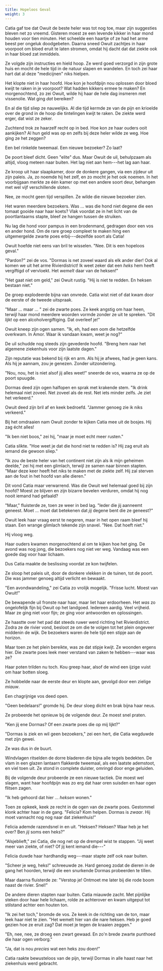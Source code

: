 ```yaml
---
title: Hopeloos Geval
weight: 3
---
```

Catia gaf toe dat Owuit de beste heler was tot nog toe, maar zijn suggesties bleven net zo vreemd. Gisteren moest ze een levende kikker in haar mond houden voor tien minuten. Het scheelde een haartje of ze had het arme beest per ongeluk doodgebeten. Daarna sneed Owuit zachtjes in haar voorpoot om bloed eruit te laten stromen, omdat hij dacht dat dat ziekte ook in haar bloed zat inmiddels.

Ze volgde zijn instructies en hield hoop. Ze werd goed verzorgd in zijn grote huis en mocht de hele tijd in de natuur slapen en wandelen. En toch zei haar hart dat al deze "medicijnen" niks hielpen.

Het klopte niet in haar hoofd. Hoe kon je hoofdpijn nou oplossen door bloed kwijt te raken in je voorpoot? Wat hadden kikkers ermee te maken? En morgenochtend, zo zei Owuit, wilde hij haar de hele dag insmeren met vissenolie. Wat ging _dat_ bereiken?

En al die tijd sliep ze nauwelijks. Al die tijd kermde ze van de pijn en krioelde over de grond in de hoop die tintelingen kwijt te raken. De ziekte werd erger, dat wist ze zeker.

Zuchtend trok ze haarzelf recht op in bed. Hoe kon ze haar ouders ooit aankijken? Al hun geld was op en zelfs bij deze heler wilde ze weg. Hoe ging ze het zeggen?

Een bel rinkelde tweemaal. Een nieuwe bezoeker? Zo laat?

De poort bleef dicht. Geen "elite" dus. Maar Owuit de uil, behulpzaam als altijd, vloog meteen naar buiten. Het lag niet aan hem---het lag aan haar.

Ze kroop uit haar slaapkamer, door de donkere gangen, via een zijdeur uit zijn paleis. Ja, zo noemde hij het zelf, en zo mocht je het ook noemen. In het voorbijgaan merkte ze één kamer op met een andere soort deur, behangen met wel vijf verschillende sloten. 

Nee, ze mocht geen tijd verspillen. Ze wilde die nieuwe bezoeker zien.

Het waren meerdere bezoekers. Was ... was die hond niet degene die een tomaat gooide naar haar koets? Vlak voordat ze in het licht van de poortlantaarns stapte, bleef ze hangen tussen de struiken.

Nu lag die hond voor pampus in een brodenmand, gedragen door een vos en ander hond. Om de rare groep compleet te maken hing een uitgemergelde zwarte poes erbij---dezelfde soort als Catia!

Owuit hoefde niet eens van bril te wisselen. "Nee. Dit is een hopeloos geval."

"Pardon?" zei de vos. "Dormas is net zoveel waard als elk ander dier! Ook al komen we uit het arme Rivierdistrict! Ik weet zeker dat een _heks_ hem heeft vergiftigd of vervloekt. Het _wemelt_ daar van de heksen!"

"Het gaat niet om geld," zei Owuit rustig. "Hij is niet te redden. En heksen bestaan niet."

De groep explodeerde bijna van onvrede. Catia wist niet of dat kwam door de eerste of de tweede uitspraak.

"Maar ... maar ... " zei de zwarte poes. Ze keek angstig om haar heen, terwijl haar mond meerdere woorden vormde zonder ze uit te spreken. "Dit _lijkt_ op een alcoholvergiftiging. Dat overleef je!"

Owuit kneep zijn ogen samen. "Ik, eh, had een oom die hetzelfde overkwam. In Amor. Waar ik vandaan kwam, weet je nog?"

De uil schudde nog steeds zijn gevederde hoofd. "Breng hem naar het algemene ziekenhuis voor zijn laatste dagen."

Zijn reputatie was bekend bij rijk en arm. Als hij je afwees, had je geen kans. Als hij je aannam, zou je genezen. Zonder uitzondering.

"Nou, nou, het is niet alsof jij alles weet!" sneerde de vos, waarna ze op de poort spuugde. 

Dormas deed zijn ogen halfopen en sprak met krakende stem. "Ik drink helemaal niet zoveel. Net zoveel als de rest. Net iets minder zelfs. Je ziet het verkeerd."

Owuit deed zijn bril af en keek bedroefd. "Jammer genoeg zie ik niks verkeerd."

Bij het omdraaien nam Owuit zonder te kijken Catia mee uit de bosjes. Hij zag écht alles!

"Ik ben niet boos," zei hij, "maar je moet echt meer rusten."

Catia slikte. "Hoe weet je dat die hond niet te redden is? Hij zag eruit als iemand die gewoon sliep."

"Ik zou de beste heler van het continent niet zijn als ik mijn geheimen deelde," zei hij met een glimlach, terwijl ze samen naar binnen stapten. "Maar deze keer heeft het niks te maken met de ziekte zelf. Hij zal sterven aan de fout in het hoofd van alle dieren."

Dit vond Catia maar verwarrend. Was die Owuit wel helemaal goed bij zijn hoofd? Moest ze blijven en zijn bizarre bevelen verduren, omdat hij nog nooit iemand had gefaald?

"Maar," fluisterde ze, toen ze weer in bed lag. "Ieder die jij aanneemt geneest. Moet ... moet dat betekenen dat _jij_ degene bent die ze geneest?"

Owuit leek haar vraag eerst te negeren, maar in het open raam bleef hij staan. Een wrange glimlach tekende zijn snavel. "Nee. Dat hoeft niet."

Hij vloog weg.

Haar ouders kwamen morgenochtend al om te kijken hoe het ging. De avond was nog jong, die bezoekers nog niet ver weg. Vandaag was een goede dag voor haar lichaam.

Dus Catia maakte de beslissing voordat ze kon twijfelen.

Ze sloop het paleis uit, door de donkere vlekken in de tuinen, tot de poort. Die was jammer genoeg altijd verlicht en bewaakt. 

"Een avondwandeling," zei Catia zo vrolijk mogelijk. "Frisse lucht. Moest van Owuit!"

De bewapende uil fronste naar haar, maar liet haar erdoorheen. Het _was_ zo ongelofelijk fijn bij Owuit op het landgoed. Iedereen aardig. Veel vrijheid. Maar ze ging niet voor fijn; ze ging voor antwoorden en oplossingen.

Ze haastte over het pad dat steeds ruwer werd richting het Rivierdistrict. Zodra ze de rivier vond, besloot ze om die te volgen tot het plein ongeveer middenin de wijk. De bezoekers waren de hele tijd een stipje aan de horizon.

Maar toen ze het plein bereikte, was ze dat stipje kwijt. Ze woonden ergens hier. Die zwarte poes leek meer verstand van zaken te hebben---waar was ze?

Haar poten trilden nu toch. Kou greep haar, alsof de wind een ijzige vuist om haar botten sloeg.

Ze hobbelde naar de eerste deur en klopte aan, gevolgd door een zielige _miauw_.

Een chagrijnige vos deed open. 

"Geen bedelaars!" gromde hij. De deur sloeg dicht en brak bijna haar neus.

Ze probeerde het opnieuw bij de volgende deur. Ze moest snel praten.

"Ken jij ene Dormas? Of een zwarte poes die op mij lijkt?"

"Dormas is ziek en wil geen bezoekers," zei een hert, die Catia wegduwde met zijn gewei.

Ze was dus in de buurt. 

Windvlagen ritselden de dorre bladeren die bijna alle tegels bedekten. De vlam in een glazen lantaarn flakkerde tweemaal, als een laatste ademstoot, en viel toen uit. Ze stond in complete duister, omringd door enge geluiden.

Bij de volgende deur probeerde ze een nieuwe tactiek. Die moest wel slagen, want haar hoofdpijn was zo erg dat haar oren suisden en haar ogen flitsen zagen.

"Ik heb gehoord dat hier ... _heksen_ wonen."

Toen ze opkeek, keek ze recht in de ogen van de zwarte poes. Gestommel klonk achter haar in de gang. "Felicia? Kom helpen. Dormas is _zwaar_. Hij moet vannacht nog nog naar dat ziekenhuis!"

Felicia ademde razendsnel in en uit. "Heksen? Heksen? Waar heb je het over? Ben _jij_ soms een heks?"

"Alsjeblieft," zei Catia, die nog net op de drempel wist te stappen. "Jij weet meer van ziekte, of niet? Of jij kent iemand die---"

Felicia duwde haar hardhandig weg---maar stapte zelf ook naar buiten.

"Scheer je weg, heks!" schreeuwde ze. Hard genoeg zodat de dieren in de gang het hoorden, terwijl die een snurkende Dormas probeerden te tillen.

Maar daarna fluisterde ze: "Verstop je! Ontmoet me later bij die rode boom naast de rivier. Snel!"

De andere dieren stapten naar buiten. Catia miauwde zacht. Met pijnlijke steken door haar hele lichaam, rolde ze achterover en kwam uitgeput tot stilstand achter een houten ton.

"Ik zei het toch," bromde de vos. Ze keek in de richting van de ton, maar leek haar niet te zien. "Het wemelt hier van die nare heksen. Heb je goed gezien hoe ze eruit zag? Dat moet je tegen de kraaien zeggen."

"Eh, nee, nee, ze droeg een zwart gewaad. En zo'n brede zwarte punthoed die haar ogen verborg."

"Ja, dat is nou _precies_ wat een heks zou doen!"

Catia raakte bewusteloos van de pijn, terwijl Dormas in alle haast naar het ziekenhuis werd gebracht.